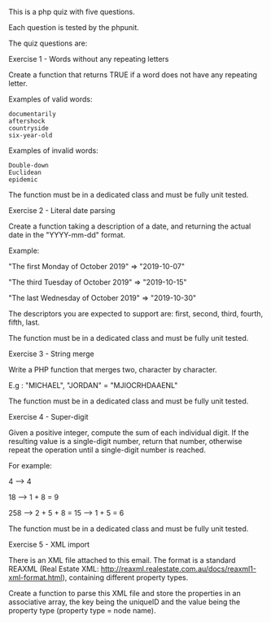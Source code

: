 This is a php quiz with five questions.

Each question is tested by the phpunit.

The quiz questions are:

Exercise 1 - Words without any repeating letters

Create a function that returns TRUE if a word does not have any repeating letter.

Examples of valid words:

    documentarily
    aftershock
    countryside
    six-year-old

Examples of invalid words:

    Double-down
    Euclidean
    epidemic

The function must be in a dedicated class and must be fully unit tested. 

Exercise 2 - Literal date parsing

Create a function taking a description of a date, and returning the actual date in the "YYYY-mm-dd" format.

Example:

"The first Monday of October 2019" => "2019-10-07"

"The third Tuesday of October 2019" => "2019-10-15"

"The last Wednesday of October 2019" => "2019-10-30"

The descriptors you are expected to support are: first, second, third, fourth, fifth, last.

The function must be in a dedicated class and must be fully unit tested.

Exercise 3 - String merge

Write a PHP function that merges two, character by character.

E.g : "MICHAEL", "JORDAN" = "MJIOCRHDAAENL"

The function must be in a dedicated class and must be fully unit tested.

Exercise 4 - Super-digit

Given a positive integer, compute the sum of each individual digit. If the resulting value is a single-digit number, return that number, otherwise repeat the operation until a single-digit number is reached.

For example:

4 --> 4

18 --> 1 + 8 = 9

258 --> 2 + 5 + 8 = 15 --> 1 + 5 = 6

The function must be in a dedicated class and must be fully unit tested.

Exercise 5 - XML import

There is an XML file attached to this email. The format is a standard REAXML (Real Estate XML:  http://reaxml.realestate.com.au/docs/reaxml1-xml-format.html), containing different property types.

Create a function to parse this XML file and store the properties in an associative array, the key being the uniqueID and the value being the property type (property type = node name).

 